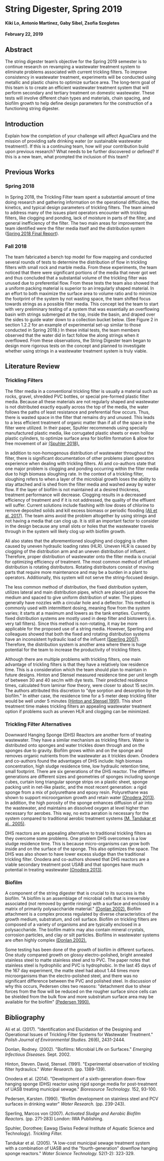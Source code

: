 # String Digester, Spring 2019
#### Kiki Lo, Antonio Martinez, Gaby Sibel, Zsofia Szegletes
#### February 22, 2019

## Abstract
The string digester team’s objective for the Spring 2019 semester is to continue research on revamping a wastewater treatment system to eliminate problems associated with current trickling filters. To improve consistency in wastewater treatment, experiments will be conducted using metallic and plastic chains to optimize surface area. The long-term goal of this team is to create an efficient wastewater treatment system that will perform secondary and tertiary treatment on domestic wastewater. These tests will involve different chain types and materials, chain spacing, and biofilm growth to help define design parameters for the construction of a functioning string digester.

## Introduction
Explain how the completion of your challenge will affect AguaClara and the mission of providing safe drinking water (or sustainable wastewater treatment!). If this is a continuing team, how will your contribution build upon previous research? What needs to be further discovered or defined? If this is a new team, what prompted the inclusion of this team?

## Previous Works
### Spring 2018
In Spring 2018, the Trickling Filter team spent a substantial amount of time doing research and gathering information on the operational difficulties, the kinetics, and typical design parameters of trickling filters. The team aimed to address many of the issues plant operators encounter with trickling filters, like clogging and ponding, lack of moisture in parts of the filter, and general inefficiency of the filter. The two main areas for improvement the team identified were the filter media itself and the distribution system ([Spring 2018 Final Report](https://github.com/AguaClara/String-Digester/blob/master/Spring%20'18/TricklingFilter_Final_Report.md)).
### Fall 2018


The team fabricated a bench top model for flow mapping and conducted several rounds of tests to determine the distribution of flow in trickling filters with small rock and marble media. From these experiments, the team noticed that there were significant portions of the media that never got wet and thus concluded that a substantial volume of the trickling filter was unused due to preferential flow. From these tests the team also showed that a uniform packing material is superior to an irregularly shaped material. In an effort to both maximize the surface area to volume ratio and to minimize the footprint of the system by not wasting space, the team shifted focus towards strings as a possible filter media. This concept led the team to start with very preliminary testing of a system that was essentially an overflowing basin with strings submerged at the top, inside the basin, and draped over the sides to guide water down to a collection bucket below. (See Figure 2 in section 1.2.2 for an example of  experimental set-up similar to those conducted in Spring 2018.) In these initial tests, the team members observed that the water did in fact follow the along strings when it overflowed. From these observations, the String Digester team began to design more rigorous tests on the concept and planned to investigate whether using strings in a wastewater treatment system is truly viable.

## Literature Review
### Trickling Filters
The filter media in a conventional trickling filter is usually a material such as rocks, gravel, shredded PVC bottles, or special pre-formed plastic filter media. Because all these materials are not regularly shaped and wastewater is not distributed exactly equally across the top of the media, the water follows the paths of least resistance and preferential flow occurs. Thus, there is wasted space in the filter that remains dry and unused. This leads to a less efficient treatment of organic matter than if all of the space in the filter were utilized. In their paper, Spuhler recommends using specially manufactured plastic media, like corrugated plastic sheets or even hollow plastic cylinders, to optimize surface area for biofilm formation & allow for free movement of air [(Spuhler 2018).](https://www.sswm.info/node/8215)

In addition to non-homogenous distribution of wastewater throughout the filter, there is significant documentation of other problems plant operators experience when dealing with trickling filters. Ali and co-authors state that one major problem is clogging and ponding occurring within the filter media due to high biomass sloughing rate. In the context of a trickling filter, sloughing refers to when a layer of the microbial growth loses the ability to stay attached and is shed from the filter media and washed away by water flow. If the layer of biofilm is not maintained at a desired thickness, treatment performance will decrease. Clogging results in a decreased efficiency of treatment and if it is not addressed, the quality of the effluent will suffer. Current solutions include flashing with low doses of chlorine to remove deposited solids and kill excess biomass or periodic flooding [(Ali et al. 2017)](http://www.pjoes.com/pdf/26.6/Pol.J.Environ.Stud.Vol.26.No.6.2431-2444.pdf). The team aims avoid the problem altogether by using strings and not having a media that can clog up. It is still an important factor to consider in the design because any small slots or holes that the wastewater travels through in the system will likely clog up with biofilm growth.

Ali also states that the aforementioned sloughing and clogging is often caused by uneven hydraulic loading rates (HLR). Uneven HLR is caused by clogging of the distribution arm and an uneven distribution of influent. Therefore, proper distribution of wastewater onto the filter media is crucial for optimizing efficiency of treatment. The most common method of influent distribution is rotating distributors. Rotating distributors consist of moving parts that require more maintenance and may be a burden in a plant to operators. Additionally, this system will not serve the string-focused design.

The less common method of distribution, the fixed distribution system, utilizes lateral and main distribution pipes, which are placed just above the medium and spaced to give uniform distribution of water. The pipes generally have nozzles with a circular hole and a deflector. This method is commonly used with intermittent dosing, meaning flow from the system varies; it starts at a maximum and lowers as the tank empties. Currently, fixed distribution systems are mostly used in deep filter and biotowers (i.e. very tall filters). Since this method is non-rotating, it may be more applicable for the proposed use of a string media. However, Sperling and colleagues showed that both the fixed and rotating distribution systems have an inconsistent hydraulic load of the influent [(Sperling 2007)](https://www.iwapublishing.com/sites/default/files/ebooks/9781780402123.pdf). Therefore, the distribution system is another area where there is huge potential for the team to increase the productivity of trickling filters.


Although there are multiple problems with trickling filters, one main advantage of trickling filters is that they have a relatively low residence time. This is a consideration which the team should plan to maintain in future designs. Hinton and Stensel measured residence time per unit length of between 30 and 40 sec/m with dye tests. Their predicted residence times, calculated from laminar flow theory, were closer to about 15 sec/m. The authors attributed this discretion to "dye sorption and desorption by the biofilm." In either case, the residence time for a 5 meter deep trickling filter would be well under 5 minutes [(Hinton and Stensel 1991)](https://ac.els-cdn.com/0043135491901179/1-s2.0-0043135491901179-main.pdf?_tid=e8d2db22-8e0f-4d3c-a421-352ef74e6f5e&acdnat=1540500088_4808114af12660c061fbd139ac0fbd33). This short treatment time makes trickling filters an appealing wastewater treatment option if problems such as uneven HLR and clogging can be minimized.

### Trickling Filter Alternatives
Downward Hanging Sponge (DHS) Reactors are another form of treating wastewater. They have a similar mechanism as trickling filters. Water is distributed onto sponges and water trickles down through and on the sponges due to gravity. Biofilm grows within and on the sponge and removes organic nutrients from the wastewater as it trickles down. Onodera and co-authors found the advantages of DHS include: high biomass concentration, high sludge residence time, low hydraulic retention time, small footprint. There are six generations of the DHS reactor. The different generations are different sizes and geometries of sponges including sponge cubes, curtain long triangular sponge strips on a plastic sheet, sponge packing unit in net-like plastic, and the most recent generation: a rigid sponge from a mix of polyurethane and epoxy resin. Polyurethane was shown to support microorganism growth and retain water [(Onodera 2013)](https://www.ncbi.nlm.nih.gov/pubmed/24291312). In addition, the high porosity of the sponge enhances diffusion of air into the wastewater, and maintains an dissolved oxygen at level higher than necessary for aerobes. This way, no extra aeration is necessary for the system compared to traditional aerobic treatment systems [(M. Tandukar et al., 2005)](https://www.ncbi.nlm.nih.gov/pubmed/16180445).

DHS reactors are an appealing alternative to traditional trickling filters as they overcome some problems. One problem DHS overcomes is a low sludge residence time. This is because micro-organisms can grow both inside and on the surface of the sponge. This also optimizes the space. The DHS was also shown to have lower excess sludge than the traditional trickling filter. Onodera and co-authors showed that DHS reactors are a viable secondary treatment post USAB and that sponges have much potential in treating wastewater [(Onodera 2013)](https://www.ncbi.nlm.nih.gov/pubmed/24291312).

### Biofilm
A component of the string digester that is crucial to its success is the biofilm. "A biofilm is an assemblage of microbial cells that is irreversibly associated (not removed by gentle rinsing) with a surface and enclosed in a matrix of primarily polysaccharide material." [(Donlan 2002).](https://www.ncbi.nlm.nih.gov/pmc/articles/PMC2732559/) Biofilm attachment is a complex process regulated by diverse characteristics of the growth medium, substratum, and cell surface. Biofilm on trickling filters are composed of a variety of organisms and are typically enclosed in a polysaccharide. The biofilm matrix may also contain mineral crystals, corrosion particles, and clay or silt particles. Biofilms in wastewater systems are often highly complex [(Donlan 2002).](https://www.ncbi.nlm.nih.gov/pmc/articles/PMC2732559/)

Some testing has been done of the growth of biofilm in different surfaces. One study compared growth on glossy electro-polished, bright annealed stainless steel to matte stainless steel and to PVC. The paper notes that stainless steel is hydrophilic and PVC is hydrophobic. In the last 45 days of the 167 day experiment, the matte steel had about 1.44 times more microorganisms than the electro-polished steel, and there was no significant difference between the PVC and polished steel. In discussion of why this occurs, Pedersen cites two reasons: "detachment due to shear forces from the flow will be reduced on the rougher surface since cells can be shielded from the bulk flow and more substratum surface area may be available for the biofilm" [(Pedersen 1990).](https://www.ncbi.nlm.nih.gov/pmc/articles/PMC2732559/)

## Bibliography
Ali et al. (2017). "Identification and Elucidation of the Designing and Operational Issues of Trickling Filter Systems for Wastewater Treatment." *Polish Journal of Environmental Studies.* 26(6), 2431-2444.

Donlan, Rodney. (2002). "Biofilms: Microbial Life on Surfaces." *Emerging Infectious Diseases.* Sept. 2002.

Hinton, Steven. David, Stensel. (1991). "Experimental observation of trickling filter hydraulics." *Water Research.* (pp. 1389-139).

Onodera et al. (2014). "Development of a sixth-generation down-flow hanging sponge (DHS) reactor using rigid sponge media for post-treatment of UASB treating municipal sewage." *Bioresource Technology.* 152, 93-100.

Pedersen, Karsten. (1990). "Biofilm development on stainless steel and PCV surfaces in drinking water" *Water Research.* (pp. 239-243).

Sperling, Marcos von (2007). *Activated Sludge and Aerobic Biofilm Reactors.* (pp. 271-283) London: IWA Publishing.

Spuhler, Dorothee; Eawag (Swiss Federal Institute of Aquatic Science and Technology). *Trickling Filter.*

Tandukar et al. (2005). "A low-cost municipal sewage treatment system with a combination of UASB and the "fourth-generation" downflow hanging sponge reactors." *Water Science Technology.* 52(1-2): 323-329.
